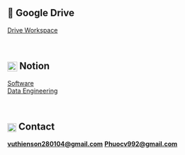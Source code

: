 ## 📁 Google Drive  
[Drive Workspace](https://drive.google.com/drive/folders/1ZSHBHmKkVNnZvS7oaRVl3rLhtVEHDhwW?usp=sharing)

<br>

## <img src="https://upload.wikimedia.org/wikipedia/commons/e/e9/Notion-logo.svg" width="22" style="vertical-align: middle;"/> Notion  
[Software](https://www.notion.so/Ph-n-m-m-26cef21fd4bc803d9180ce44659ce3de)  
[Data Engineering](https://www.notion.so/Data-Warehouse-Project-267ef21fd4bc80ff848cf5f4ba585a28)

<br>

## <img src="https://upload.wikimedia.org/wikipedia/commons/4/4e/Gmail_Icon.png" width="20" style="vertical-align: middle;"/> Contact  
**vuthienson280104@gmail.com**
**Phuocv992@gmail.com**